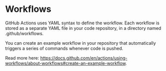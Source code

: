 # Workflows

GitHub Actions uses YAML syntax to define the workflow. Each workflow is stored as a separate YAML file in your code repository, in a directory named .github/workflows.

You can create an example workflow in your repository that automatically triggers a series of commands whenever code is pushed.

Read more here: https://docs.github.com/en/actions/using-workflows/about-workflows#create-an-example-workflow.
